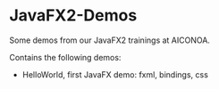 JavaFX2-Demos
=============

Some demos from our JavaFX2 trainings at AICONOA.

Contains the following demos:
* HelloWorld, first JavaFX demo: fxml, bindings, css